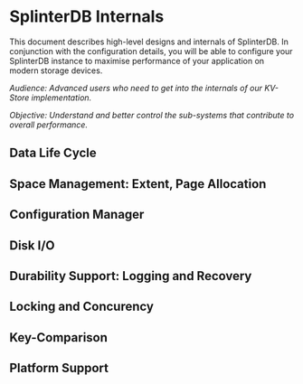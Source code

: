 # SplinterDB Internals

This document describes high-level designs and internals of SplinterDB. In
conjunction with the configuration details, you will be able to configure your
SplinterDB instance to maximise performance of your application on modern
storage devices.

_Audience: Advanced users who need to get into the internals of our KV-Store implementation._

_Objective: Understand and better control the sub-systems that contribute to overall performance._

## Data Life Cycle

## Space Management: Extent, Page Allocation

## Configuration Manager

## Disk I/O

## Durability Support: Logging and Recovery

## Locking and Concurency

## Key-Comparison

## Platform Support
